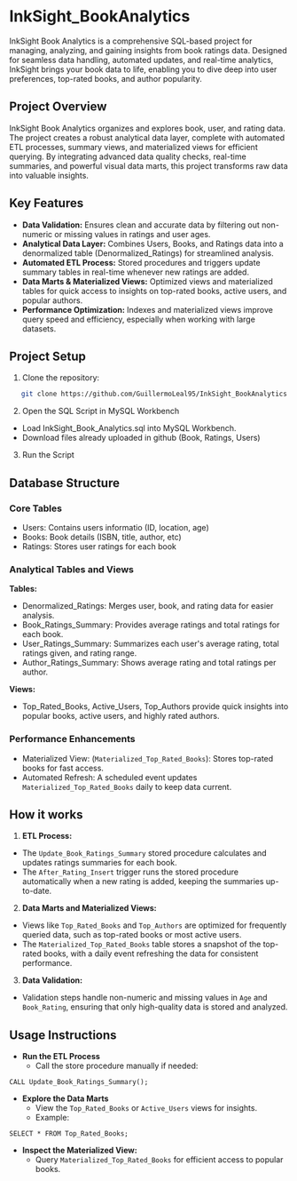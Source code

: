 # InkSight_BookAnalytics
InkSight Book Analytics is a comprehensive SQL-based project for managing, analyzing, and gaining insights from book ratings data. Designed for seamless data handling, automated updates, and real-time analytics, InkSight brings your book data to life, enabling you to dive deep into user preferences, top-rated books, and author popularity.

## Project Overview
InkSight Book Analytics organizes and explores book, user, and rating data. The project creates a robust analytical data layer, complete with automated ETL processes, summary views, and materialized views for efficient querying. By integrating advanced data quality checks, real-time summaries, and powerful visual data marts, this project transforms raw data into valuable insights.

## Key Features
+ **Data Validation:** Ensures clean and accurate data by filtering out non-numeric or missing values in ratings and user ages.
+ **Analytical Data Layer:** Combines Users, Books, and Ratings data into a denormalized table (Denormalized_Ratings) for streamlined analysis.
+ **Automated ETL Process:** Stored procedures and triggers update summary tables in real-time whenever new ratings are added.
+ **Data Marts & Materialized Views:** Optimized views and materialized tables for quick access to insights on top-rated books, active users, and popular authors.
+ **Performance Optimization:** Indexes and materialized views improve query speed and efficiency, especially when working with large datasets.

## Project Setup
1. Clone the repository:
```bash
   git clone https://github.com/GuillermoLeal95/InkSight_BookAnalytics
```
2. Open the SQL Script in MySQL Workbench
+ Load InkSight_Book_Analytics.sql into MySQL Workbench.
+ Download files already uploaded in github (Book, Ratings, Users)

3. Run the Script

## Database Structure
### Core Tables
+ Users: Contains users informatio (ID, location, age)
+ Books: Book details (ISBN, title, author, etc)
+ Ratings: Stores user ratings for each book

### Analytical Tables and Views
**Tables:**
+ Denormalized_Ratings: Merges user, book, and rating data for easier analysis.
+ Book_Ratings_Summary: Provides average ratings and total ratings for each book.
+ User_Ratings_Summary: Summarizes each user's average rating, total ratings given, and rating range.
+ Author_Ratings_Summary: Shows average rating and total ratings per author.

**Views:**
+ Top_Rated_Books, Active_Users, Top_Authors provide quick insights into popular books, active users, and highly rated authors.

### Performance Enhancements
+ Materialized View: (`Materialized_Top_Rated_Books`): Stores top-rated books for fast access.
+ Automated Refresh: A scheduled event updates `Materialized_Top_Rated_Books` daily to keep data current.

## How it works
1. **ETL Process:**
+ The `Update_Book_Ratings_Summary` stored procedure calculates and updates ratings summaries for each book.
+ The `After_Rating_Insert` trigger runs the stored procedure automatically when a new rating is added, keeping the summaries up-to-date.

2. **Data Marts and Materialized Views:**
+ Views like `Top_Rated_Books` and `Top_Authors` are optimized for frequently queried data, such as top-rated books or most active users.
+ The `Materialized_Top_Rated_Books` table stores a snapshot of the top-rated books, with a daily event refreshing the data for consistent performance.

3. **Data Validation:**
+ Validation steps handle non-numeric and missing values in `Age` and `Book_Rating`, ensuring that only high-quality data is stored and analyzed.

## Usage Instructions
+ **Run the ETL Process**
   + Call the store procedure manually if needed:
```bass
CALL Update_Book_Ratings_Summary();
```
+ **Explore the Data Marts**
  + View the `Top_Rated_Books` or `Active_Users` views for insights.
  + Example:
```bass
SELECT * FROM Top_Rated_Books;
```
+ **Inspect the Materialized View:**
  + Query `Materialized_Top_Rated_Books` for efficient access to popular books.

